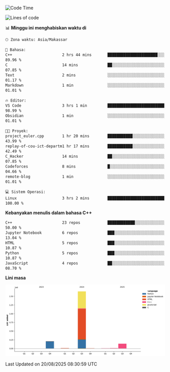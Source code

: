 <!--START_SECTION:waka-->
![Code Time](http://img.shields.io/badge/Code%20Time-403%20hrs%2013%20mins-blue)

![Lines of code](https://img.shields.io/badge/Sejak%20Hello%20World%20aku%20telah%20menulis-2.0%20million%20baris%20kode-blue)

📊 **Minggu ini menghabiskan waktu di** 

```text
🕑︎ Zona waktu: Asia/Makassar

💬 Bahasa: 
C++                      2 hrs 44 mins       ██████████████████████░░░   89.96 % 
C                        14 mins             ██░░░░░░░░░░░░░░░░░░░░░░░   07.85 % 
Text                     2 mins              ░░░░░░░░░░░░░░░░░░░░░░░░░   01.17 % 
Markdown                 1 min               ░░░░░░░░░░░░░░░░░░░░░░░░░   01.01 % 

🔥 Editor: 
VS Code                  3 hrs 1 min         █████████████████████████   98.99 % 
Obsidian                 1 min               ░░░░░░░░░░░░░░░░░░░░░░░░░   01.01 % 

🐱‍💻 Proyek: 
project_euler.cpp        1 hr 20 mins        ███████████░░░░░░░░░░░░░░   43.99 % 
replay-of-cou-ict-departm1 hr 17 mins        ███████████░░░░░░░░░░░░░░   42.49 % 
C_Hacker                 14 mins             ██░░░░░░░░░░░░░░░░░░░░░░░   07.85 % 
Codeforces               8 mins              █░░░░░░░░░░░░░░░░░░░░░░░░   04.66 % 
remote-blog              1 min               ░░░░░░░░░░░░░░░░░░░░░░░░░   01.01 % 

💻 Sistem Operasi: 
Linux                    3 hrs 2 mins        █████████████████████████   100.00 % 
```

**Kebanyakan menulis dalam bahasa C++** 

```text
C++                      23 repos            ████████████░░░░░░░░░░░░░   50.00 % 
Jupyter Notebook         6 repos             ███░░░░░░░░░░░░░░░░░░░░░░   13.04 % 
HTML                     5 repos             ███░░░░░░░░░░░░░░░░░░░░░░   10.87 % 
Python                   5 repos             ███░░░░░░░░░░░░░░░░░░░░░░   10.87 % 
JavaScript               4 repos             ██░░░░░░░░░░░░░░░░░░░░░░░   08.70 % 
```



**Lini masa**

![Lines of Code chart](https://raw.githubusercontent.com/yusuf601/yusuf601/main/assets/bar_graph.png)


 Last Updated on 20/08/2025 08:30:59 UTC
<!--END_SECTION:waka-->


